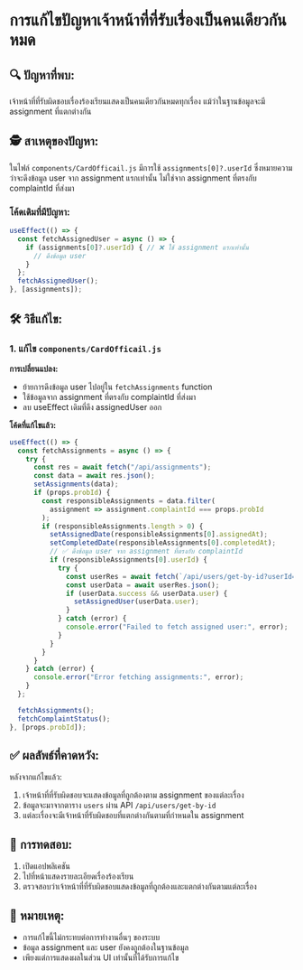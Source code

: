 # การแก้ไขปัญหาเจ้าหน้าที่ที่รับเรื่องเป็นคนเดียวกันหมด

## 🔍 **ปัญหาที่พบ:**

เจ้าหน้าที่ที่รับผิดชอบเรื่องร้องเรียนแสดงเป็นคนเดียวกันหมดทุกเรื่อง แม้ว่าในฐานข้อมูลจะมี assignment ที่แตกต่างกัน

## 🕵️ **สาเหตุของปัญหา:**

ในไฟล์ `components/CardOfficail.js` มีการใช้ `assignments[0]?.userId` ซึ่งหมายความว่าจะดึงข้อมูล user จาก assignment แรกเท่านั้น ไม่ใช่จาก assignment ที่ตรงกับ complaintId ที่ส่งมา

### โค้ดเดิมที่มีปัญหา:
```javascript
useEffect(() => {
  const fetchAssignedUser = async () => {
    if (assignments[0]?.userId) { // ❌ ใช้ assignment แรกเท่านั้น
      // ดึงข้อมูล user
    }
  };
  fetchAssignedUser();
}, [assignments]);
```

## 🛠️ **วิธีแก้ไข:**

### 1. แก้ไข `components/CardOfficail.js`

**การเปลี่ยนแปลง:**
- ย้ายการดึงข้อมูล user ไปอยู่ใน `fetchAssignments` function
- ใช้ข้อมูลจาก assignment ที่ตรงกับ complaintId ที่ส่งมา
- ลบ useEffect เดิมที่ดึง assignedUser ออก

**โค้ดที่แก้ไขแล้ว:**
```javascript
useEffect(() => {
  const fetchAssignments = async () => {
    try {
      const res = await fetch("/api/assignments");
      const data = await res.json();
      setAssignments(data);
      if (props.probId) {
        const responsibleAssignments = data.filter(
          assignment => assignment.complaintId === props.probId
        );
        if (responsibleAssignments.length > 0) {
          setAssignedDate(responsibleAssignments[0].assignedAt);
          setCompletedDate(responsibleAssignments[0].completedAt);
          // ✅ ดึงข้อมูล user จาก assignment ที่ตรงกับ complaintId
          if (responsibleAssignments[0].userId) {
            try {
              const userRes = await fetch(`/api/users/get-by-id?userId=${responsibleAssignments[0].userId}`);
              const userData = await userRes.json();
              if (userData.success && userData.user) {
                setAssignedUser(userData.user);
              }
            } catch (error) {
              console.error("Failed to fetch assigned user:", error);
            }
          }
        }
      }
    } catch (error) {
      console.error("Error fetching assignments:", error);
    }
  };

  fetchAssignments();
  fetchComplaintStatus();
}, [props.probId]);
```

## ✅ **ผลลัพธ์ที่คาดหวัง:**

หลังจากแก้ไขแล้ว:
1. เจ้าหน้าที่ที่รับผิดชอบจะแสดงข้อมูลที่ถูกต้องตาม assignment ของแต่ละเรื่อง
2. ข้อมูลจะมาจากตาราง `users` ผ่าน API `/api/users/get-by-id`
3. แต่ละเรื่องจะมีเจ้าหน้าที่รับผิดชอบที่แตกต่างกันตามที่กำหนดใน assignment

## 🔧 **การทดสอบ:**

1. เปิดแอปพลิเคชัน
2. ไปที่หน้าแสดงรายละเอียดเรื่องร้องเรียน
3. ตรวจสอบว่าเจ้าหน้าที่ที่รับผิดชอบแสดงข้อมูลที่ถูกต้องและแตกต่างกันตามแต่ละเรื่อง

## 📝 **หมายเหตุ:**

- การแก้ไขนี้ไม่กระทบต่อการทำงานอื่นๆ ของระบบ
- ข้อมูล assignment และ user ยังคงถูกต้องในฐานข้อมูล
- เพียงแต่การแสดงผลในส่วน UI เท่านั้นที่ได้รับการแก้ไข 